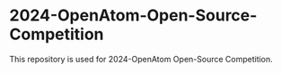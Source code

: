 # 2024-OpenAtom-Open-Source-Competition
This repository is used for 2024-OpenAtom Open-Source Competition.
